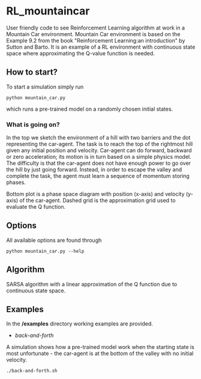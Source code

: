 # RL_mountaincar
User friendly code to see Reinforcement Learning algorithm at work in a Mountain Car environment.
Mountain Car environment is based on the Example 9.2 from the book "Reinforcement Learning:an introduction" by Sutton and Barto.
It is an example of a RL environment with continuous state space where approximating the Q-value function is needed.


## How to start?
To start a simulation simply run
```
python mountain_car.py
```
which runs a pre-trained model on a randomly chosen initial states.

### What is going on?
In the top we sketch the environment of a hill with two barriers and the dot representing the car-agent. The task is to reach the top of the rightmost hill given any initial position and velocity.
Car-agent can do forward, backward or zero acceleration; its motion is in turn based on a simple physics model.
The difficulty is that the car-agent does not have enough power to go over the hill by just going forward.
Instead, in order to escape the valley and complete the task, the agent must learn a sequence of momentum storing phases.

Bottom plot is a phase space diagram with position (x-axis) and velocity (y-axis) of the car-agent.
Dashed grid is the approximation grid used to evaluate the Q function.  

## Options
All available options are found through
```
python mountain_car.py --help
```

## Algorithm

SARSA algorithm with a linear approximation of the Q function due to continuous state space.

## Examples
In the **/examples** directory working examples are provided.

- *back-and-forth*

A simulation shows how a pre-trained model work when the starting state is most unfortunate - the car-agent is at the bottom of the valley with no initial velocity.


```
./back-and-forth.sh
```
